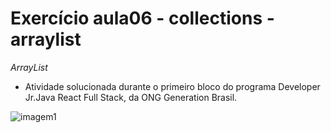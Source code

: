 # Exercício aula06 - collections - arraylist
*ArrayList*
- Atividade solucionada durante o primeiro bloco do programa Developer Jr.Java React Full Stack, da ONG Generation Brasil.

![imagem1](https://st2.depositphotos.com/1004174/7566/i/450/depositphotos_75664409-stock-photo-programming-concept.jpg)
